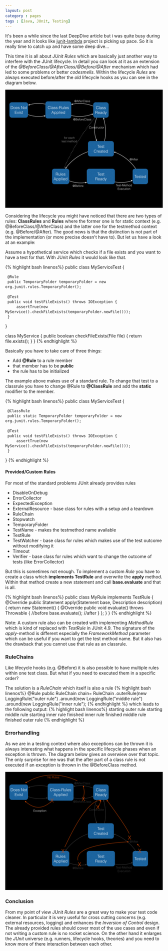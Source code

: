 ```yaml
---
layout: post
category : pages
tags : [Java, JUnit, Testing]
---
```

It's been a while since the last DeepDive article but i was quite busy during the year and it looks like 
[junit-lambda](http://junit.org/junit-lambda.html) project is picking up pace. So it is really time to catch up and have some deep dive...

This time it is all about *JUnit Rules* which are basically just another way to interfere with the JUnit lifecycle. In detail you can look at
 it as an extension of the *@BeforeClass/@AfterClass/@Before/@After* mechanism which had led to some problems or better *codesmells*. 
 Within the lifecycle *Rules* are always executed before/after the *old* lifecycle hooks as you can see in the diagram below. 
 
![Lifecycle](/public/images/2015-10-30-junitlifecycle.jpg "JUnit Lifecycle with Rules")

Considering the lifecycle you might have noticed that there are two types of rules: **ClassRules** and **Rules** where the former one is 
for static context (e.g. @BeforeClass/@AfterClass) and the latter one for the testmethod context (e.g. @Before/@After). The good news is
that the distinction is not part of the implementation (or more precise doesn't have to). But let us have a look at an example:

Assume a hypothetical service which checks if a file exists and you want to have a test for that. With JUnit *Rules* it would look 
like that.

{% highlight bash linenos%}
public class MyServiceTest {
 
     @Rule
     public TemporaryFolder temporaryFolder = new org.junit.rules.TemporaryFolder();
 
     @Test
     public void testFileExists() throws IOException {
         assertTrue(new MyService().checkFileExists(temporaryFolder.newFile()));
     }
 }
 
 class MyService {
     public boolean checkFileExists(File file) {
         return file.exists();
     }
 }
{% endhighlight %}

Basically you have to take care of three things:

 * Add **@Rule** to a rule member
 * that member has to be **public**
 * the rule has to be initialized
 
The example above makes use of a standard rule. To change that test to a classrule you have to change @Rule to **@ClassRule** and
add the **static** modifier to the member.

{% highlight bash linenos%}
public class MyServiceTest {
 
     @ClassRule
     public static TemporaryFolder temporaryFolder = new org.junit.rules.TemporaryFolder();
 
     @Test
     public void testFileExists() throws IOException {
         assertTrue(new MyService().checkFileExists(temporaryFolder.newFile()));
     }
 }
{% endhighlight %}

#### Provided/Custom Rules

For most of the standard problems JUnit already provides rules 

 * DisableOnDebug
 * ErrorCollector
 * ExpectedException
 * ExternalResource - base class for rules with a setup and a teardown
 * RuleChain
 * Stopwatch
 * TemporaryFolder
 * TestName - makes the testmethod name available
 * TestRule
 * TestWatcher - base class for rules which makes use of the test outcome without modifying it
 * Timeout
 * Verifier - base class for rules which want to change the outcome of tests (like ErrorCollector)

But this is sometimes not enough.
To implement a custom *Rule* you have to create a class which **implements TestRule** and overwrite the **apply** method. 
Within that method create a new statement and call **base.evaluate** and that is all. 

{% highlight bash linenos%}
public class MyRule implements TestRule {
    @Override public Statement apply(Statement base, Description description) {
        return new Statement() {
            @Override public void evaluate() throws Throwable {
                //before
                base.evaluate();
                //after
            }
        };
    }
}
{% endhighlight %}

Note: A custom rule also can be created with implementing *MethodRule* which is kind of replaced with *TestRule* in JUnit 4.9.
The signature of the *apply*-method is different especially the *FrameworkMethod* parameter which can be useful if you want
to get the test method name. But it also has the drawback that you cannot use that rule as an classrule.

### RuleChains

Like lifecycle hooks (e.g. @Before) it is also possible to have multiple rules within one test class. 
But what if you need to executed them in a specific order?

The solution is a *RuleChain* which itself is also a rule 
{% highlight bash linenos%}
@Rule
public RuleChain chain= RuleChain
  	                       .outerRule(new LoggingRule("outer rule")
  	                       .around(new LoggingRule("middle rule")
  	                       .around(new LoggingRule("inner rule");
{% endhighlight %}
which leads to the following output:
{% highlight bash linenos%}
starting outer rule
starting middle rule
starting inner rule
finished inner rule
finished middle rule
finished outer rule
{% endhighlight %}

### Errorhandling

As we are in a testing context where also exceptions can be thrown it is always interesting what happens in the specific lifecycle
phases when an exception is thrown. The diagram below gives an overwiew over that topic. The only surprise for me was that the after
part of a class rule is not executed if an exception is thrown in the @BeforeClass method.

![Lifecycle](/public/images/2015-10-30-junitlifecycleerrors.jpg "JUnit Lifecycle with Rules")

### Conclusion

From my point of view JUnit *Rules* are a great way to make your test code cleaner. In particular it is very useful
 for cross cutting concerns (e.g. external resources, logging) and enhances the *Inversion of Control* design. The already
 provided rules should cover most of the use cases and even if not writing a custom rule is no rocket science.
 On the other hand it enlarges the *JUnit* universe (e.g. runners, lifecycle hooks, theories) and you need to know more
 of there interaction between each other.
 
 
 
 